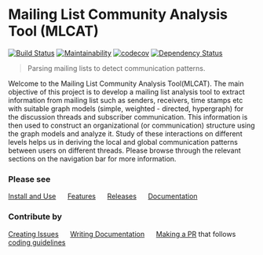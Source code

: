 # Mailing List Community Analysis Tool (MLCAT)

[![Build Status](https://travis-ci.org/DeveloperCAP/MLCAT.svg?branch=development)](https://travis-ci.org/DeveloperCAP/MLCAT)
[![Maintainability](https://api.codeclimate.com/v1/badges/74ec741f24466f33f083/maintainability)](https://codeclimate.com/github/DeveloperCAP/MLCAT/maintainability)
[![codecov](https://codecov.io/gh/DeveloperCAP/MLCAT/branch/master/graph/badge.svg)](https://codecov.io/gh/DeveloperCAP/MLCAT)
[![Dependency Status](https://www.versioneye.com/user/projects/5a57a7d70fb24f382f102324/badge.svg?style=flat-square)](https://www.versioneye.com/user/projects/5a57a7d70fb24f382f102324)


> Parsing mailing lists to detect communication patterns.

Welcome to the Mailing List Community Analysis Tool(MLCAT). The main objective of this project is to develop a mailing list analysis tool to extract information from mailing list such as senders, receivers, time stamps etc with suitable graph models (simple, weighted - directed, hypergraph) for the discussion threads and subscriber communication. This information is then used to construct an organizational (or communication) structure using the graph models and analyze it. Study of these interactions on different levels helps us in deriving the local and global communication patterns between users on different threads. Please browse through the relevant sections on the navigation bar for more information.

### Please see ###
[Install and Use](https://github.com/DeveloperCAP/MLCAT/wiki/Install-and-Use) &nbsp;&nbsp;&nbsp;&nbsp;   [Features](https://github.com/DeveloperCAP/MLCAT/wiki/Features) &nbsp;&nbsp;&nbsp;&nbsp;   [Releases](https://github.com/DeveloperCAP/MLCAT/releases) &nbsp;&nbsp;&nbsp;&nbsp;
[Documentation](http://developercap.github.io/MLCAT/) &nbsp;&nbsp;&nbsp;&nbsp;

### Contribute by ###
[Creating Issues](https://github.com/DeveloperCAP/MLCAT/issues) &nbsp;&nbsp;&nbsp;&nbsp;
[Writing Documentation](https://github.com/DeveloperCAP/MLCAT/wiki) &nbsp;&nbsp;&nbsp;&nbsp;
[Making a PR](https://github.com/DeveloperCAP/MLCAT/pulls) that follows [coding guidelines](https://github.com/DeveloperCAP/MLCAT/wiki/Coding-Guidelines) &nbsp;&nbsp;&nbsp;&nbsp;


